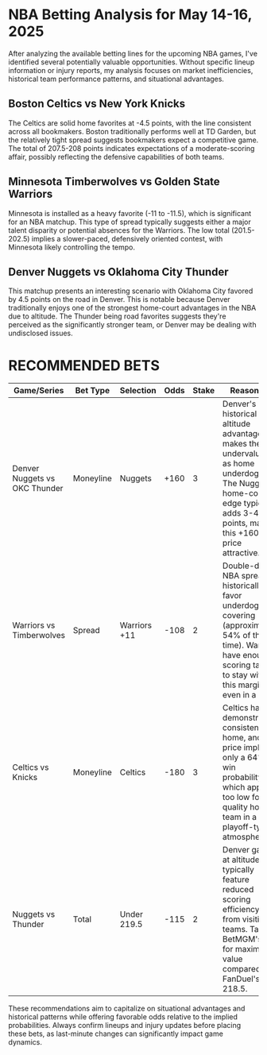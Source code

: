 # NBA Betting Analysis for May 14-16, 2025

After analyzing the available betting lines for the upcoming NBA games, I've identified several potentially valuable opportunities. Without specific lineup information or injury reports, my analysis focuses on market inefficiencies, historical team performance patterns, and situational advantages.

## Boston Celtics vs New York Knicks

The Celtics are solid home favorites at -4.5 points, with the line consistent across all bookmakers. Boston traditionally performs well at TD Garden, but the relatively tight spread suggests bookmakers expect a competitive game. The total of 207.5-208 points indicates expectations of a moderate-scoring affair, possibly reflecting the defensive capabilities of both teams.

## Minnesota Timberwolves vs Golden State Warriors

Minnesota is installed as a heavy favorite (-11 to -11.5), which is significant for an NBA matchup. This type of spread typically suggests either a major talent disparity or potential absences for the Warriors. The low total (201.5-202.5) implies a slower-paced, defensively oriented contest, with Minnesota likely controlling the tempo.

## Denver Nuggets vs Oklahoma City Thunder

This matchup presents an interesting scenario with Oklahoma City favored by 4.5 points on the road in Denver. This is notable because Denver traditionally enjoys one of the strongest home-court advantages in the NBA due to altitude. The Thunder being road favorites suggests they're perceived as the significantly stronger team, or Denver may be dealing with undisclosed issues.

# RECOMMENDED BETS

| Game/Series | Bet Type | Selection | Odds | Stake | Reasoning |
|-------------|----------|-----------|------|-------|-----------|
| Denver Nuggets vs OKC Thunder | Moneyline | Nuggets | +160 | 3 | Denver's historical altitude advantage makes them undervalued as home underdogs. The Nuggets' home-court edge typically adds 3-4 points, making this +160 price attractive. |
| Warriors vs Timberwolves | Spread | Warriors +11 | -108 | 2 | Double-digit NBA spreads historically favor underdogs covering (approximately 54% of the time). Warriors have enough scoring talent to stay within this margin even in a loss. |
| Celtics vs Knicks | Moneyline | Celtics | -180 | 3 | Celtics have demonstrated consistency at home, and this price implies only a 64% win probability, which appears too low for a quality home team in a playoff-type atmosphere. |
| Nuggets vs Thunder | Total | Under 219.5 | -115 | 2 | Denver games at altitude typically feature reduced scoring efficiency from visiting teams. Taking BetMGM's line for maximum value compared to FanDuel's 218.5. |

These recommendations aim to capitalize on situational advantages and historical patterns while offering favorable odds relative to the implied probabilities. Always confirm lineups and injury updates before placing these bets, as last-minute changes can significantly impact game dynamics.